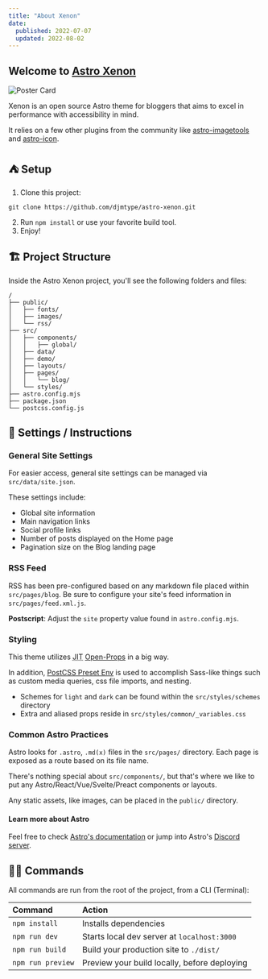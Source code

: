 ```yaml
---
title: "About Xenon"
date: 
  published: 2022-07-07
  updated: 2022-08-02
---
```


## Welcome to [Astro Xenon](https://astro-xenon.netlify.app)


![Poster Card](/images/scott-webb-ApYVKHHTLqE-unsplash.jpeg)


Xenon is an open source Astro theme for bloggers that aims to excel in performance with accessibility in mind. 

It relies on a few other plugins from the community like [astro-imagetools](https://github.com/RafidMuhymin/astro-imagetools#readme) and [astro-icon](https://github.com/natemoo-re/astro-icon#readme). 

## ⛺ Setup
1. Clone this project:  
```
git clone https://github.com/djmtype/astro-xenon.git
```
2. Run `npm install` or use your favorite build tool. 
3. Enjoy!

## 🏗 Project Structure

Inside the Astro Xenon project, you'll see the following folders and files:

```
/
├── public/
│   ├── fonts/
│   ├── images/
│   └── rss/
├── src/
│   ├── components/
│   │   ├── global/
│   ├── data/
│   ├── demo/
│   ├── layouts/
│   ├── pages/
│   │   └── blog/
│   └── styles/
├── astro.config.mjs
├── package.json
└── postcss.config.js
```

## 📖 Settings / Instructions

### General Site Settings 
For easier access, general site settings can be managed via `src/data/site.json`. 

These settings include: 
- Global site information
- Main navigation links
- Social profile links
- Number of posts displayed on the Home page
- Pagination size on the Blog landing page

### RSS Feed
RSS has been pre-configured based on any markdown file placed within `src/pages/blog`. Be sure to configure your site's feed information in `src/pages/feed.xml.js`. 

**Postscript**: Adjust the `site` property value found in `astro.config.mjs`. 


### Styling 
This theme utilizes <abbr title="Just In Time">JIT</abbr>  [Open-Props](https://open-props.style/) in a big way. 

In addition, [PostCSS Preset Env](https://preset-env.cssdb.org/) is used to accomplish Sass-like things such as custom media queries, css file imports, and nesting.

- Schemes for `light` and `dark` can be found within the `src/styles/schemes` directory
- Extra and aliased props reside in `src/styles/common/_variables.css` 

### Common Astro Practices 

Astro looks for `.astro`, `.md(x)` files in the `src/pages/` directory. Each page is exposed as a route based on its file name.

There's nothing special about `src/components/`, but that's where we like to put any Astro/React/Vue/Svelte/Preact components or layouts.

Any static assets, like images, can be placed in the `public/` directory.

#### Learn more about Astro

Feel free to check [Astro's documentation](https://docs.astro.build) or jump into Astro's [Discord server](https://astro.build/chat).

## 🧞‍♂️ Commands

All commands are run from the root of the project, from a CLI (Terminal):

| Command           | Action                                       |
| :---------------- | :------------------------------------------- |
| `npm install`     | Installs dependencies                        |
| `npm run dev`     | Starts local dev server at `localhost:3000`  |
| `npm run build`   | Build your production site to `./dist/`      |
| `npm run preview` | Preview your build locally, before deploying |
